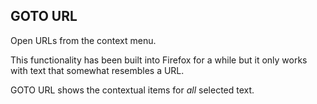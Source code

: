 GOTO URL
--------

Open URLs from the context menu.

This functionality has been built into Firefox for a while
but it only works with text that somewhat resembles a URL.

GOTO URL shows the contextual items for *all* selected text.
